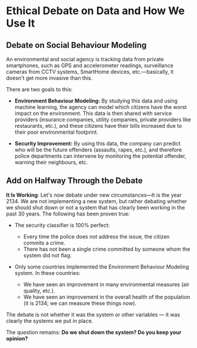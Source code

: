 # Ethical Debate on Data and How We Use It

## Debate on Social Behaviour Modeling

An environmental and social agency is tracking data from private smartphones, such as GPS and accelerometer readings, surveillance cameras from CCTV systems, SmartHome devices, etc.—basically, it doesn't get more invasive than this.

There are two goals to this:

- **Environment Behaviour Modeling:** By studying this data and using machine learning, the agency can model which citizens have the worst impact on the environment. This data is then shared with service providers (insurance companies, utility companies, private providers like restaurants, etc.), and these citizens have their bills increased due to their poor environmental footprint.

- **Security Improvement:** By using this data, the company can predict who will be the future offenders (assaults, rapes, etc.), and therefore police departments can intervene by monitoring the potential offender, warning their neighbours, etc.

## Add on Halfway Through the Debate

**It Is Working**: Let's now debate under new circumstances—It is the year 2134. We are not implementing a new system, but rather debating whether we should shut down or not a system that has clearly been working in the past 30 years. The following has been proven true:

- The security classifier is 100% perfect:
    - Every time the police does not address the issue, the citizen commits a crime.
    - There has not been a single crime committed by someone whom the system did not flag.

- Only some countries implemented the Environment Behaviour Modeling system. In these countries:
    - We have seen an improvement in many environmental measures (air quality, etc.).
    - We have seen an improvement in the overall health of the population (it is 2134; we can measure these things now).

The debate is not whether it was the system or other variables — it was clearly the systems we put in place.

The question remains: **Do we shut down the system? Do you keep your opinion?**